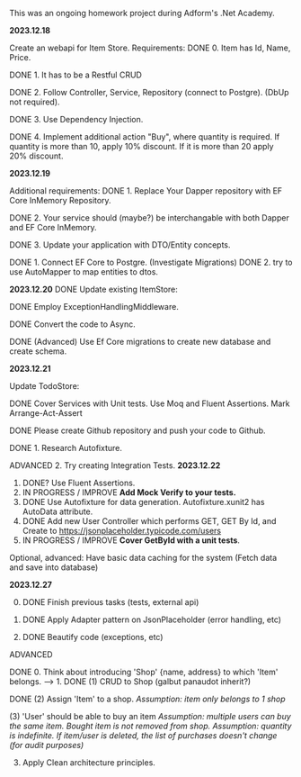 This was an ongoing homework project during Adform's .Net Academy. 

**2023.12.18**

Create an webapi for Item Store.
Requirements:
DONE 0. Item has Id, Name, Price.

DONE 1. It has to be a Restful CRUD

DONE 2. Follow Controller, Service, Repository (connect to Postgre). (DbUp not required).

DONE 3. Use Dependency Injection.

DONE 4. Implement additional action "Buy", where quantity is required. If quantity is more than 10, apply 10% discount.
      If it is more than 20 apply 20% discount.

**2023.12.19**

Additional requirements:
DONE 1. Replace Your Dapper repository with EF Core InMemory Repository.

DONE 2. Your service should  (maybe?) be interchangable with both Dapper and EF Core InMemory.

DONE 3. Update your application with DTO/Entity concepts.

DONE 1. Connect EF Core to Postgre. (Investigate Migrations)
DONE 2. try to  use AutoMapper to map entities to dtos.

**2023.12.20**
DONE Update existing ItemStore:
   
DONE Employ ExceptionHandlingMiddleware.

DONE Convert the code to Async.

DONE (Advanced) Use Ef Core migrations to create new database and create schema.

**2023.12.21**

Update TodoStore:

DONE Cover Services with Unit tests. Use Moq and Fluent Assertions. Mark Arrange-Act-Assert

DONE Please create Github repository and push your code to Github.

DONE 1. Research Autofixture.
     
ADVANCED 2. Try creating Integration Tests.
**2023.12.22**

1. DONE? Use Fluent Assertions.
2. IN PROGRESS / IMPROVE **Add Mock Verify to your tests.**
3. DONE Use Autofixture for data generation. Autofixture.xunit2 has AutoData attribute.
4. DONE Add new User Controller which performs GET, GET By Id, and Create to https://jsonplaceholder.typicode.com/users
5. IN PROGRESS / IMPROVE **Cover GetById with a unit tests**.
   
Optional, advanced: Have basic data caching for the system (Fetch data and save into database)

**2023.12.27**

0. DONE Finish previous tasks (tests, external api)
   
1. DONE Apply Adapter pattern on JsonPlaceholder (error handling, etc)
   
2. DONE Beautify code (exceptions, etc)

ADVANCED

DONE 0. Think about introducing 'Shop' {name, address} to which 'Item' belongs. -->
1. 
DONE (1) CRUD to Shop (galbut panaudot inherit?)

DONE (2) Assign 'Item' to a shop. _Assumption: item only belongs to 1 shop_

(3) 'User' should be able to buy an item _Assumption: multiple users can buy the same item. Bought item is not removed from shop. Assumption: quantity is indefinite. If item/user is deleted, the list of purchases doesn't change (for audit purposes)_

3. Apply Clean architecture principles.
